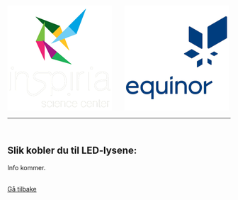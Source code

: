 ![Inspiria](logo/logo_72_hvit.png)  &nbsp; &nbsp; &nbsp;   ![Equinor](logo/equinor_72_blue.png)


------------------------------------------------------
<div class="site"></div>
<br>

## Slik kobler du til LED-lysene:

Info kommer.

<br>
<a class="homebutton" href="/splash/lys.html">Gå tilbake</a>
